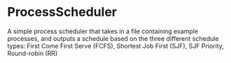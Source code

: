 # ProcessScheduler
A simple process scheduler that takes in a file containing example processes, and outputs a schedule based on the three different schedule types:  First Come First Serve (FCFS), Shortest Job First (SJF), SJF Priority, Round-robin (RR)
